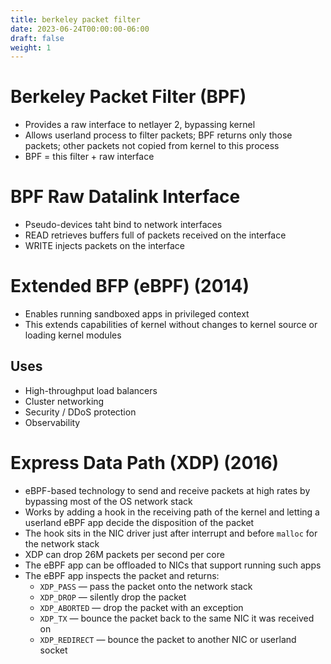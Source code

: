 ```yaml
---
title: berkeley packet filter
date: 2023-06-24T00:00:00-06:00
draft: false
weight: 1
---
```


# Berkeley Packet Filter (BPF)
- Provides a raw interface to netlayer 2, bypassing kernel
- Allows userland process to filter packets; BPF returns only those packets; other packets not copied from kernel to this process
- BPF = this filter + raw interface

# BPF Raw Datalink Interface
- Pseudo-devices taht bind to network interfaces
- READ retrieves buffers full of packets received on the interface
- WRITE injects packets on the interface

# Extended BFP (eBPF) (2014)
- Enables running sandboxed apps in privileged context
- This extends capabilities of kernel without changes to kernel source or loading kernel modules

## Uses
- High-throughput load balancers
- Cluster networking
- Security / DDoS protection
- Observability

# Express Data Path (XDP) (2016)
- eBPF-based technology to send and receive packets at high rates by bypassing most of the OS network stack
- Works by adding a hook in the receiving path of the kernel and letting a userland eBPF app decide the disposition of the packet
- The hook sits in the NIC driver just after interrupt and before `malloc` for the network stack
- XDP can drop 26M packets per second per core
- The eBPF app can be offloaded to NICs that support running such apps
- The eBPF app inspects the packet and returns:
  - `XDP_PASS` — pass the packet onto the network stack
  - `XDP_DROP` — silently drop the packet
  - `XDP_ABORTED` — drop the packet with an exception
  - `XDP_TX` — bounce the packet back to the same NIC it was received on
  - `XDP_REDIRECT` — bounce the packet to another NIC or userland socket
